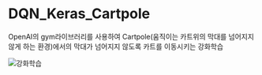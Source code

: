 # DQN_Keras_Cartpole

OpenAI의 gym라이브러리를 사용하여 Cartpole(움직이는 카트위의 막대를 넘어지지 않게 하는 환경)에서의 막대가 넘어지지 않도록 카트를 이동시키는 강화학습

![강화학습](https://user-images.githubusercontent.com/87750521/126890888-03bae56e-11b3-40b4-aaba-24bd0667e789.png)

